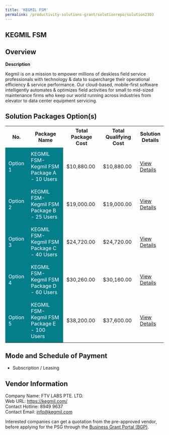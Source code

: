 ```yaml
---
title: 'KEGMIL FSM'
permalink: /productivity-solutions-grant/solutionrepo/solution2303
---
```


## KEGMIL FSM

## Overview

**Description**

Kegmil is on a mission to empower millions of deskless field service professionals with technology & data to supercharge their operational efficiency & service performance. Our cloud-based, mobile-first software intelligently automates & optimizes field activities for small to mid-sized maintenance firms who keep our world running across industries from elevator to data center equipment servicing.

## Solution Packages Option(s)

<table>
<tr>
<th><b>No.</b></th>
<th><b>Package Name</b></th>
<th><b>Total Package Cost</b></th>
<th><b>Total Qualifying Cost</b></th>
<th><b>Solution Details</b></th>
</tr>
<tr>
<td style='padding: 10px; background-color: #037E8A; color: #FFFFFF;'>Option 1</td>
<td style='padding: 10px; background-color: #037E8A; color: #FFFFFF;'>KEGMIL FSM-Kegmil FSM Package A - 10 Users</td>
<td style='padding: 10px;'>$10,880.00</td>
<td style='padding: 10px;'>$10,880.00</td>
<td style='padding: 10px;'><a href='/images/psg/FTV_Labs_20200793_Desensitised_Annex_3_Part_1.pdf' target='_blank'>View Details</a></td>
</tr>
<tr>
<td style='padding: 10px; background-color: #037E8A; color: #FFFFFF;'>Option 2</td>
<td style='padding: 10px; background-color: #037E8A; color: #FFFFFF;'>KEGMIL FSM-Kegmil FSM Package B - 25 Users</td>
<td style='padding: 10px;'>$19,000.00</td>
<td style='padding: 10px;'>$19,000.00</td>
<td style='padding: 10px;'><a href='/images/psg/FTV_Labs_20200793_Desensitised_Annex_3_Part_2.pdf' target='_blank'>View Details</a></td>
</tr>
<tr>
<td style='padding: 10px; background-color: #037E8A; color: #FFFFFF;'>Option 3</td>
<td style='padding: 10px; background-color: #037E8A; color: #FFFFFF;'>KEGMIL FSM-Kegmil FSM Package C - 40 Users</td>
<td style='padding: 10px;'>$24,720.00</td>
<td style='padding: 10px;'>$24,720.00</td>
<td style='padding: 10px;'><a href='/images/psg/FTV_Labs_20200793_Desensitised_Annex_3_Part_3.pdf' target='_blank'>View Details</a></td>
</tr>
<tr>
<td style='padding: 10px; background-color: #037E8A; color: #FFFFFF;'>Option 4</td>
<td style='padding: 10px; background-color: #037E8A; color: #FFFFFF;'>KEGMIL FSM-Kegmil FSM Package D - 60 Users</td>
<td style='padding: 10px;'>$30,260.00</td>
<td style='padding: 10px;'>$30,160.00</td>
<td style='padding: 10px;'><a href='/images/psg/FTV_Labs_20200793_Desensitised_Annex_3_Part_4.pdf' target='_blank'>View Details</a></td>
</tr>
<tr>
<td style='padding: 10px; background-color: #037E8A; color: #FFFFFF;'>Option 5</td>
<td style='padding: 10px; background-color: #037E8A; color: #FFFFFF;'>KEGMIL FSM-Kegmil FSM Package E - 100 Users</td>
<td style='padding: 10px;'>$38,200.00</td>
<td style='padding: 10px;'>$37,600.00</td>
<td style='padding: 10px;'><a href='/images/psg/FTV_Labs_20200793_Desensitised_Annex_3_Part_5.pdf' target='_blank'>View Details</a></td>
</tr>
</table>

## Mode and Schedule of Payment

 - Subscription / Leasing

## Vendor Information

 Company Name: FTV LABS PTE. LTD.<br>Web URL: https://kegmil.com/ <br>Contact Hotline: 8949 9637<br>Contact Email: info@kegmil.com <br>

Interested companies can get a quotation from the pre-approved vendor, before applying for the PSG through the <a href='https://www.businessgrants.gov.sg/' target='_blank' rel='noopener'>Business Grant Portal (BGP)</a>.

<script src="/jquery/resize-tables.js"></script>
